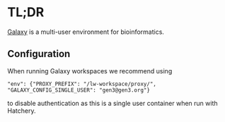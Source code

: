 # TL;DR

[Galaxy](https://galaxyproject.org/) is a multi-user environment for bioinformatics.

## Configuration

When running Galaxy workspaces we recommend using

```
"env": {"PROXY_PREFIX": "/lw-workspace/proxy/", "GALAXY_CONFIG_SINGLE_USER": "gen3@gen3.org"}
```

to disable authentication as this is a single user container when run with Hatchery.

